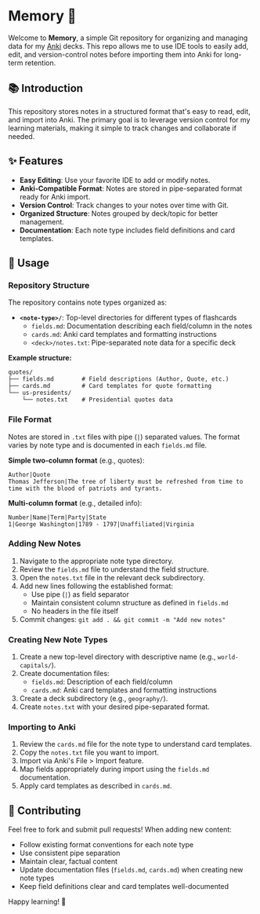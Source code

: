 # Memory 🧠

Welcome to **Memory**, a simple Git repository for organizing and managing data for my [Anki](https://github.com/ankitects/anki) decks. This repo allows me to use IDE tools to easily add, edit, and version-control notes before importing them into Anki for long-term retention.

## 📚 Introduction

This repository stores notes in a structured format that's easy to read, edit, and import into Anki. The primary goal is to leverage version control for my learning materials, making it simple to track changes and collaborate if needed.

## ✨ Features

- **Easy Editing**: Use your favorite IDE to add or modify notes.
- **Anki-Compatible Format**: Notes are stored in pipe-separated format ready for Anki import.
- **Version Control**: Track changes to your notes over time with Git.
- **Organized Structure**: Notes grouped by deck/topic for better management.
- **Documentation**: Each note type includes field definitions and card templates.

## 📝 Usage

### Repository Structure
The repository contains note types organized as:
- **`<note-type>/`**: Top-level directories for different types of flashcards
  - `fields.md`: Documentation describing each field/column in the notes
  - `cards.md`: Anki card templates and formatting instructions
  - `<deck>/notes.txt`: Pipe-separated note data for a specific deck

**Example structure:**
```
quotes/
├── fields.md        # Field descriptions (Author, Quote, etc.)
├── cards.md         # Card templates for quote formatting
└── us-presidents/
    └── notes.txt    # Presidential quotes data
```

### File Format
Notes are stored in `.txt` files with pipe (`|`) separated values. The format varies by note type and is documented in each `fields.md` file.

**Simple two-column format** (e.g., quotes):
```
Author|Quote
Thomas Jefferson|The tree of liberty must be refreshed from time to time with the blood of patriots and tyrants.
```

**Multi-column format** (e.g., detailed info):
```
Number|Name|Term|Party|State
1|George Washington|1789 - 1797|Unaffiliated|Virginia
```

### Adding New Notes
1. Navigate to the appropriate note type directory.
2. Review the `fields.md` file to understand the field structure.
3. Open the `notes.txt` file in the relevant deck subdirectory.
4. Add new lines following the established format:
   - Use pipe (`|`) as field separator
   - Maintain consistent column structure as defined in `fields.md`
   - No headers in the file itself
5. Commit changes: `git add . && git commit -m "Add new notes"`

### Creating New Note Types
1. Create a new top-level directory with descriptive name (e.g., `world-capitals/`).
2. Create documentation files:
   - `fields.md`: Description of each field/column
   - `cards.md`: Anki card templates and formatting instructions
3. Create a deck subdirectory (e.g., `geography/`).
4. Create `notes.txt` with your desired pipe-separated format.

### Importing to Anki
1. Review the `cards.md` file for the note type to understand card templates.
2. Copy the `notes.txt` file you want to import.
3. Import via Anki's File > Import feature.
4. Map fields appropriately during import using the `fields.md` documentation.
5. Apply card templates as described in `cards.md`.

## 🤝 Contributing

Feel free to fork and submit pull requests! When adding new content:
- Follow existing format conventions for each note type
- Use consistent pipe separation
- Maintain clear, factual content
- Update documentation files (`fields.md`, `cards.md`) when creating new note types
- Keep field definitions clear and card templates well-documented

Happy learning! 🚀
